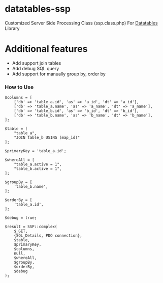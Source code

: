 # datatables-ssp
Customized Server Side Processing Class (ssp.class.php) For [Datatables](http://datatables.net/) Library

# Additional features
 - Add support join tables
 - Add debug SQL query
 - Add support for manually group by, order by
 
### How to Use #####
 
    $columns = [
        ['db' => 'table_a.id', 'as' => 'a_id', 'dt' => 'a_id'],
        ['db' => 'table_a.name', 'as' => 'a_name', 'dt' => 'a_name'],
        ['db' => 'table_b.id', 'as' => 'b_id', 'dt' => 'b_id'],
        ['db' => 'table_b.name', 'as' => 'b_name', 'dt' => 'b_name'],
    ];

    $table = [
        "table_a",
        "JOIN table_b USING (map_id)"
    ];
    
    $primaryKey = 'table_a.id';

    $whereAll = [
        "table_a.active = 1",
        "table_b.active = 1",
    ];
    
    $groupBy = [
        'table_b.name',
    ];
    
    $orderBy = [
        'table_a.id',
    ];
    
    $debug = true;
    
    $result = SSP::complex(
        $_GET,
        {SQL_Details, PDO connection},
        $table,
        $primaryKey,
        $columns,
        null,
        $whereAll,
        $groupBy,
        $orderBy,
        $debug
    );
